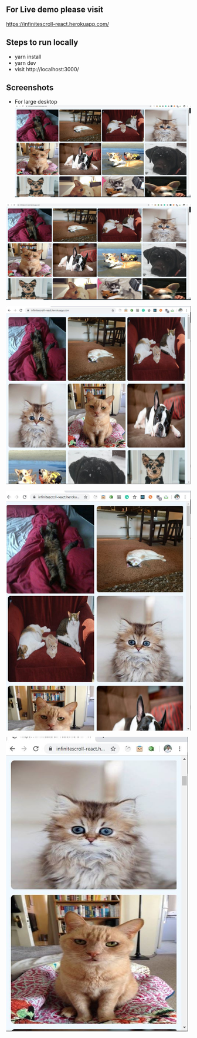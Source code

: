 
## For Live demo please visit 
https://infinitescroll-react.herokuapp.com/
## Steps to run locally 
* yarn install
* yarn dev
* visit http://localhost:3000/


## Screenshots
* For large desktop
![large](https://github.com/Arunkumar-MS/InfiniteScroll/blob/master/demo/Desktop.JPG)

![dekstop](https://github.com/Arunkumar-MS/InfiniteScroll/blob/master/demo/Desktop.JPG)

![SmallDesktop](https://github.com/Arunkumar-MS/InfiniteScroll/blob/master/demo/SmallDesktop.JPG)

![tablet](https://github.com/Arunkumar-MS/InfiniteScroll/blob/master/demo/Tablet.JPG)

![mobile](https://github.com/Arunkumar-MS/InfiniteScroll/blob/master/demo/Mobile.JPG)
